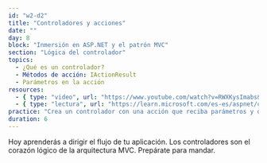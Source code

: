 ```yaml
---
id: "w2-d2"
title: "Controladores y acciones"
date: ""
day: 8
block: "Inmersión en ASP.NET y el patrón MVC"
section: "Lógica del controlador"
topics:
  - ¿Qué es un controlador?
  - Métodos de acción: IActionResult
  - Parámetros en la acción
resources:
  - { type: "video", url: "https://www.youtube.com/watch?v=RWXKysImabs&t=858s" }
  - { type: "lectura", url: "https://learn.microsoft.com/es-es/aspnet/core/mvc/controllers/actions" }
practice: "Crea un controlador con una acción que reciba parámetros y devuelva una vista personalizada."
duration: 6
---
```


Hoy aprenderás a dirigir el flujo de tu aplicación. Los controladores son el corazón lógico de la arquitectura MVC. Prepárate para mandar.